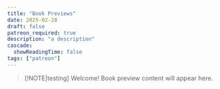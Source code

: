 ```yaml
---
title: "Book Previews"
date: 2025-02-28
draft: false
patreon_required: true
description: "a description"
cascade:
  showReadingTime: false
tags: ["patreon"]
---
```


> [!NOTE|testing] Welcome!
> Book preview content will appear here.